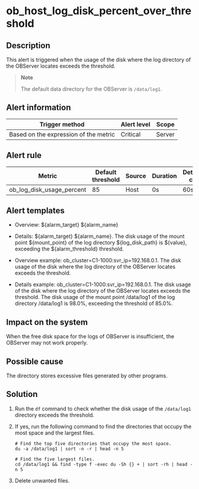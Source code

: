 # ob_host_log_disk_percent_over_threshold

## Description

This alert is triggered when the usage of the disk where the log directory of the OBServer locates exceeds the threshold.

> **Note**
>
> The default data directory for the OBServer is `/data/log1`.

## Alert information

|            Trigger method             | Alert level | Scope  |
|---------------------------------------|-------------|--------|
| Based on the expression of the metric | Critical    | Server |

## Alert rule

|            Metric             | Default threshold | Source | Duration | Detection cycle | Elimination cycle |
|-------------------------------|-------------------|--------|----------|-----------------|-------------------|
| ob_log_disk_usage_percent | 85                | Host   | 0s       | 60s             | 5 min             |

## Alert templates

* Overview: \${alarm_target} ${alarm_name}

* Details: \${alarm_target} \${alarm_name}. The disk usage of the mount point \${mount_point} of the log directory \${log_disk_path} is \${value}, exceeding the \${alarm_threshold} threshold.

* Overview example: ob_cluster=C1-1000:svr_ip=192.168.0.1. The disk usage of the disk where the log directory of the OBServer locates exceeds the threshold.

* Details example: ob_cluster=C1-1000:svr_ip=192.168.0.1. The disk usage of the disk where the log directory of the OBServer locates exceeds the threshold. The disk usage of the mount point /data/log1 of the log directory /data/log1 is 98.0%, exceeding the threshold of 85.0%.

## Impact on the system

When the free disk space for the logs of OBServer is insufficient, the OBServer may not work properly.

## Possible cause

The directory stores excessive files generated by other programs.

## Solution

1. Run the `df` command to check whether the disk usage of the `/data/log1` directory exceeds the threshold.

2. If yes, run the following command to find the directories that occupy the most space and the largest files.

   ```shell
   # Find the top five directories that occupy the most space.
   du -a /data/log1 | sort -n -r | head -n 5
   
   # Find the five largest files.
   cd /data/log1 && find -type f -exec du -Sh {} + | sort -rh | head -n 5
   ```

3. Delete unwanted files.
